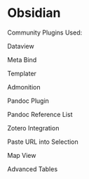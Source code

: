 # Obsidian

Community Plugins Used:

Dataview

Meta Bind

Templater

Admonition

Pandoc Plugin

Pandoc Reference List

Zotero Integration

Paste URL into Selection

Map View

Advanced Tables
